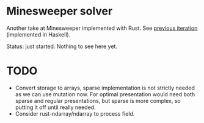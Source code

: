 # Minesweeper solver

Another take at Minesweeper implemented with Rust.
See [previous iteration](https://github.com/PetrGlad/robo-minesweeper) (implemented in Haskell).

Status: just started. Nothing to see here yet.

# TODO

* Convert storage to arrays, sparse implementation is not strictly needed as we can use mutation now. For optimal presentation would need both sparse and regular presentations, but sparse is more complex, so putting it off until really needed.
* Consider rust-ndarray/ndarray to process field.
